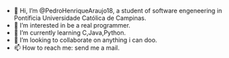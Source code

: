 - 👋 Hi, I’m @PedroHenriqueAraujo18, a student of software engeneering in Pontíficia Universidade Católica de Campinas.
- 👀 I’m interested in  be a real programmer.
- 🌱 I’m currently learning C,Java,Python.
- 💞️ I’m looking to collaborate on anything i can doo.
- 📫 How to reach me: send me a mail.

<!---
PedroHenriqueAraujo18/PedroHenriqueAraujo18 is a ✨ special ✨ repository because its `README.md` (this file) appears on your GitHub profile.
You can click the Preview link to take a look at your changes.
--->
